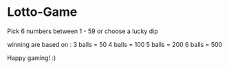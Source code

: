 # Lotto-Game

Pick 6 numbers between 1 - 59 or choose a lucky dip

winning are based on :
3 balls = 50
4 balls = 100
5 balls = 200
6 balls = 500

Happy gaming! :)

